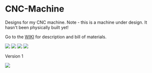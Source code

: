 CNC-Machine
===========

Designs for my CNC machine. Note - this is a machine under design. It hasn't been physically built yet!

Go to the [WIKI](https://github.com/Scalpel78/CNC-Machine/wiki) for description and bill of materials.


![](https://github.com/Scalpel78/CNC-Machine/blob/master/images/cnc-v2.png)
![](https://github.com/Scalpel78/CNC-Machine/blob/master/images/cnc-v2-2.png)
![](https://github.com/Scalpel78/CNC-Machine/blob/master/images/cnc-v2-3.png)
![](https://github.com/Scalpel78/CNC-Machine/blob/master/images/cnc-v2-4.png)

Version 1

![](https://github.com/Scalpel78/CNC-Machine/blob/master/images/cnc-v1.png)


